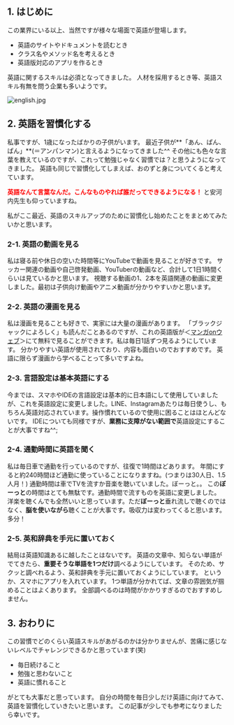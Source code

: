 ## 1. はじめに

この業界にいる以上、当然ですが様々な場面で英語が登場します。

- 英語のサイトやドキュメントを読むとき
- クラス名やメソッド名を考えるとき
- 英語版対応のアプリを作るとき
 
英語に関するスキルは必須となってきました。
人材を採用するとき等、英語スキル有無を問う企業も多いようです。

![english.jpg](https://qiita-image-store.s3.amazonaws.com/0/247638/28f1a529-7541-0c16-5bdf-3a9c7a9db53a.jpeg)

## 2. 英語を習慣化する

私事ですが、1歳になったばかりの子供がいます。
最近子供が**「あん、ぱん、ぱん」**(＝アンパンマン)と言えるようになってきました^^
その他にも色々な言葉を教えているのですが、これって勉強じゃなく習慣では？と思うようになってきました。
英語も同じで習慣化してしまえば、おのずと身についてくると考えています。

<font color="red">**英語なんて言葉なんだ。こんなものやれば誰だってできるようになる！**</font>
と安河内先生も仰っていますね。

私がここ最近、英語のスキルアップのために習慣化し始めたことをまとめてみたいかと思います。

### 2-1. 英語の動画を見る

私は寝る前や休日の空いた時間等にYouTubeで動画を見ることが好きです。
サッカー関連の動画や自己啓発動画、YouTuberの動画など、合計して1日1時間くらいは見ているかと思います。
視聴する動画の1、2本を英語関連の動画に変更しました。最初は子供向け動画やアニメ動画が分かりやすいかと思います。

### 2-2. 英語の漫画を見る

私は漫画を見ることも好きで、実家には大量の漫画があります。
「ブラックジャックによろしく」も読んだことあるのですが、これの英語版が＜[マンガonウェブ](http://mangaonweb.com/index.html)＞にて無料で見ることができます。私は毎日1話ずつ見るようにしています。
分かりやすい英語が使用されており、内容も面白いのでおすすめです。
英語に限らず漫画から学べることって多いですよね。

### 2-3. 言語設定は基本英語にする

今までは、スマホやIDEの言語設定は基本的に日本語にして使用していましたが、これを英語設定に変更しました。LINE、Instagramあたりは毎日使うし、もちろん英語対応されています。操作慣れているので使用に困ることはほとんどないです。
IDEについても同様ですが、**業務に支障がない範囲で**英語設定にすることが大事ですね^^;

### 2-4. 通勤時間に英語を聞く

私は毎日車で通勤を行っているのですが、往復で1時間ほどあります。
年間にすると約240時間ほど通勤に使っていることになりますね。(つまりは30人日、1.5人月！)
通勤時間は車でTVを流すか音楽を聴いていました。ぼーっと。。
この**ぼーっと**の時間はとても無駄です。通勤時間で流すものを英語に変更しました。
洋楽を聴くんでも全然いいと思っています。ただ**ぼーっと**垂れ流しで聴くのではなく、**脳を使いながら**聴くことが大事です。吸収力は変わってくると思います。多分！

### 2-5. 英和辞典を手元に置いておく

結局は英語知識あるに越したことはないです。
英語の文章中、知らない単語がでてきたら、**重要そうな単語を1つだけ**調べるようにしています。
そのため、サクッと調べれるよう、英和辞典を手元に置いておくようにしています。
というか、スマホにアプリを入れています。
1つ単語が分かれてば、文章の雰囲気が掴めることはよくあります。
全部調べるのは時間がかかりすぎるのでおすすめしません。

## 3. おわりに

この習慣でどのくらい英語スキルがあがるのかは分かりませんが、苦痛に感じないレベルでチャレンジできるかと思っています(笑)

* 毎日続けること
* 勉強と思わないこと
* 英語に慣れること

がとても大事だと思っています。
自分の時間を毎日少しだけ英語に向けてみて、英語を習慣化していきたいと思います。
この記事が少しでも参考になりましたら幸いです。
